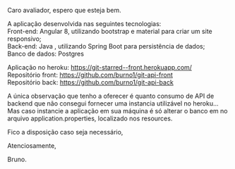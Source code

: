 Caro avaliador, espero que esteja bem.

A aplicação desenvolvida nas seguintes tecnologias:<br/>
Front-end: Angular 8, utilizando bootstrap e material para criar um site responsivo;<br/>
Back-end: Java , utilizando Spring Boot para persistência de dados;<br/>
Banco de dados: Postgres<br/>


Aplicação no heroku: https://git-starred--front.herokuapp.com/<br/>
Repositório front: https://github.com/burno1/git-api-front<br/>
Repositório back: https://github.com/burno1/git-api-back<br/>


A única observação que tenho a oferecer é quanto consumo de API de backend que não consegui fornecer uma instancia utilizável no heroku... Mas caso instancie a aplicação em sua máquina é só alterar o banco em no arquivo application.properties, localizado nos resources.

Fico a disposição caso seja necessário,

Atenciosamente,

Bruno.

